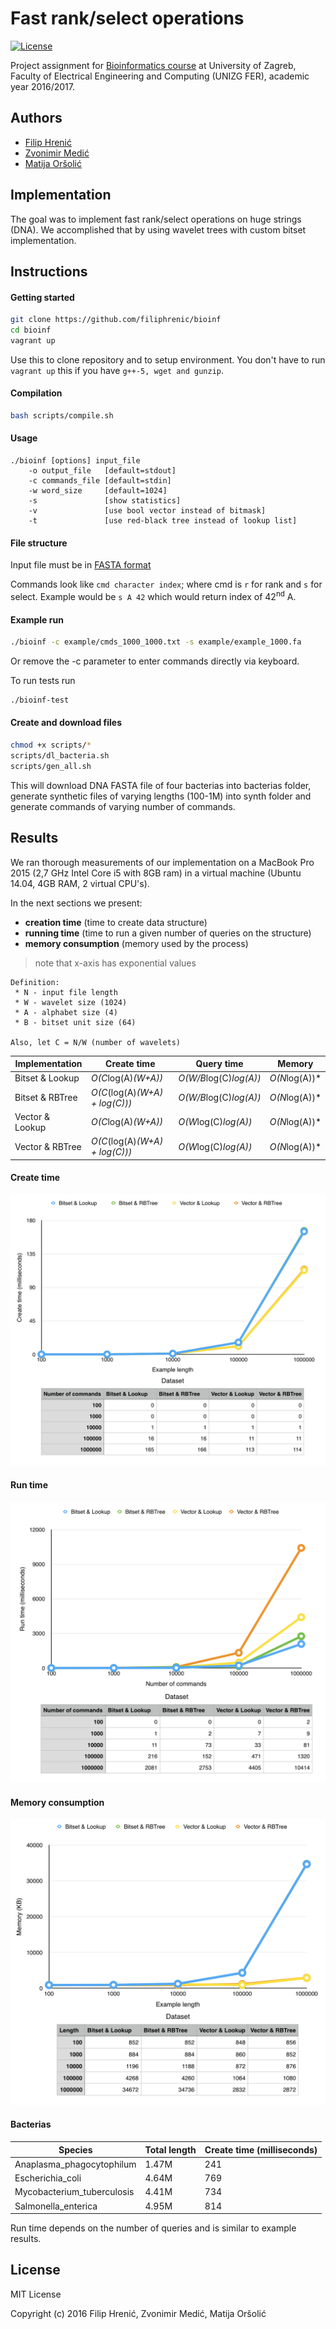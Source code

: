 # Fast rank/select operations

[![License](https://img.shields.io/packagist/l/doctrine/orm.svg)](https://img.shields.io/packagist/l/doctrine/orm.svg)

Project assignment for [Bioinformatics course](http://www.fer.unizg.hr/predmet/bio) at University of Zagreb, Faculty of Electrical Engineering and Computing (UNIZG FER), academic year 2016/2017.

## Authors
- [Filip Hrenić](https://github.com/filiphrenic)
- [Zvonimir Medić](https://github.com/admiralbulldog)
- [Matija Oršolić](https://github.com/mators)

## Implementation
The goal was to implement fast rank/select operations on huge strings (DNA). We accomplished that by using wavelet trees with custom bitset implementation.

## Instructions

#### Getting started
```bash
git clone https://github.com/filiphrenic/bioinf
cd bioinf
vagrant up
```
Use this to clone repository and to setup environment. You don't have to run ```vagrant up``` this if you have ```g++-5, wget and gunzip```.

#### Compilation
```bash
bash scripts/compile.sh
```
#### Usage
```
./bioinf [options] input_file
	-o output_file   [default=stdout]
	-c commands_file [default=stdin]
	-w word_size     [default=1024]
	-s               [show statistics]
	-v               [use bool vector instead of bitmask]
	-t               [use red-black tree instead of lookup list]
```
#### File structure
Input file must be in [FASTA format](https://en.wikipedia.org/wiki/FASTA_format)

Commands look like ```cmd character index```; where cmd is ```r``` for rank and ```s``` for select. Example would be ```s A 42``` which would return index of 42<sup>nd</sup> A.

#### Example run
```bash
./bioinf -c example/cmds_1000_1000.txt -s example/example_1000.fa
```
Or remove the -c parameter to enter commands directly via keyboard.

To run tests run
```bash
./bioinf-test
```

#### Create and download files
```bash
chmod +x scripts/*
scripts/dl_bacteria.sh
scripts/gen_all.sh
```
This will download DNA FASTA file of four bacterias into bacterias folder, generate synthetic files of varying lengths (100-1M) into synth folder and generate commands of varying number of commands.

## Results

We ran thorough measurements of our implementation on a MacBook Pro 2015 (2,7 GHz Intel Core i5 with 8GB ram) in a virtual machine (Ubuntu 14.04, 4GB RAM, 2 virtual CPU's).

In the next sections we present:
 - **creation time** (time to create data structure)
 - **running time** (time to run a given number of queries on the structure)
 - **memory consumption** (memory used by the process)

> note that x-axis has exponential values

```
Definition:
 * N - input file length
 * W - wavelet size (1024)
 * A - alphabet size (4)
 * B - bitset unit size (64)

Also, let C = N/W (number of wavelets) 
```

Implementation | Create time | Query time | Memory
------------ | ------------- | ------------- | -------------
Bitset & Lookup | *O(C*log(A)*(W+A))* | *O(W/B*log(C)*log(A))* | *O(N*log(A))*
Bitset & RBTree | *O(C*(log(A)*(W+A) + log(C)))* | *O(W/B*log(C)*log(A))* | *O(N*log(A))*
Vector & Lookup | *O(C*log(A)*(W+A))* | *O(W*log(C)*log(A))* | *O(N*log(A))*
Vector & RBTree | *O(C*(log(A)*(W+A) + log(C)))* | *O(W*log(C)*log(A))* | *O(N*log(A))*

#### Create time

![Create time](images/create_time.png)

#### Run time

![Run time](images/run_time.png)

#### Memory consumption

![Memory](images/memory.png)

#### Bacterias

Species | Total length | Create time (milliseconds)
------------ | ------------- | -------------
Anaplasma_phagocytophilum | 1.47M | 241
Escherichia_coli | 4.64M | 769
Mycobacterium_tuberculosis | 4.41M | 734
Salmonella_enterica | 4.95M | 814

Run time depends on the number of queries and is similar to example results.

License
---------
MIT License

Copyright (c) 2016 Filip Hrenić, Zvonimir Medić, Matija Oršolić
